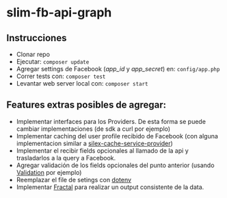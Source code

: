 # slim-fb-api-graph

## Instrucciones
* Clonar repo
* Ejecutar: `composer update`
* Agregar settings de Facebook (_app_id_ y _app_secret_) en: `config/app.php`
* Correr tests con: `composer test`
* Levantar web server local con: `composer start`

## Features extras posibles de agregar:
* Implementar interfaces para los Providers. De esta forma se puede cambiar implementaciones (de sdk a curl por ejemplo)
* Implementar caching del user profile recibido de Facebook (con alguna implementacion similar a [silex-cache-service-provider](https://github.com/moust/silex-cache-service-provider))
* Implementar el recibir fields opcionales al llamado de la api y trasladarlos a la query a Facebook.
* Agregar validación de los fields opcionales del punto anterior (usando [Validation](https://github.com/Respect/Validation) por ejemplo)
* Reemplazar el file de setings con [dotenv](https://github.com/vlucas/phpdotenv)
* Implementar [Fractal](https://fractal.thephpleague.com/) para realizar un output consistente de la data.
